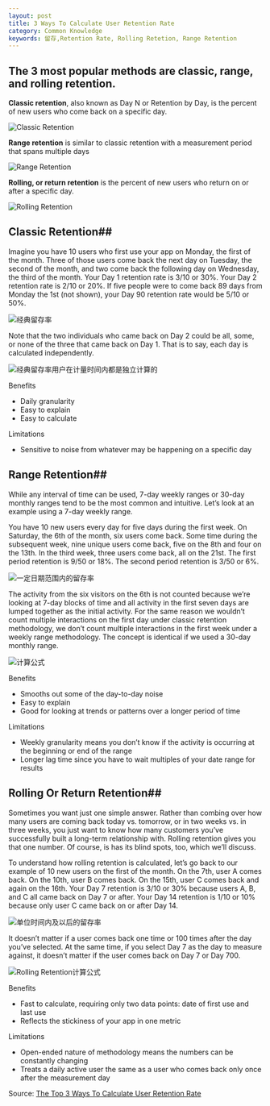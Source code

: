 ```yaml
---
layout: post
title: 3 Ways To Calculate User Retention Rate
category: Common Knowledge
keywords: 留存,Retention Rate, Rolling Retetion, Range Retention
---
```


## The 3 most popular methods are classic, range, and rolling retention.


**Classic retention**, also known as Day N or Retention by Day, is the percent of new users who come back on a specific day.

![Classic Retention](https://i1.wp.com/www.braze.com/wp-content/uploads/2016/10/AB1016_BLOG_USER-RETENTION_1_826x350R.jpeg)

**Range retention** is similar to classic retention with a measurement period that spans multiple days

![Range Retention](https://i2.wp.com/www.braze.com/wp-content/uploads/2016/10/AB1016_BLOG_USER-RETENTION_2_826x373R.jpeg)

**Rolling, or return retention** is the percent of new users who return on or after a specific day.

![Rolling Retention](https://i0.wp.com/www.braze.com/wp-content/uploads/2016/10/AB1016_BLOG_USER-RETENTION_3_826x138R.jpeg)

## Classic Retention##

Imagine you have 10 users who first use your app on Monday, the first of the month. Three of those users come back the next day on Tuesday, the second of the month, and two come back the following day on Wednesday, the third of the month. Your Day 1 retention rate is 3/10 or 30%. Your Day 2 retention rate is 2/10 or 20%. If five people were to come back 89 days from Monday the 1st (not shown), your Day 90 retention rate would be 5/10 or 50%.

![经典留存率](https://i0.wp.com/www.braze.com/wp-content/uploads/2016/10/AB1016_BLOG_USER-RETENTION_4_826x439R.jpg)

Note that the two individuals who came back on Day 2 could be all, some, or none of the three that came back on Day 1. That is to say, each day is calculated independently.  

![经典留存率用户在计量时间内都是独立计算的](https://i0.wp.com/www.braze.com/wp-content/uploads/2016/10/AB1016_BLOG_USER-RETENTION_7_826x250R.jpg)

Benefits

 - Daily granularity
 - Easy to explain
 - Easy to calculate

Limitations

 - Sensitive to noise from whatever may be happening on a specific day
 

## Range Retention##
While any interval of time can be used, 7-day weekly ranges or 30-day monthly ranges tend to be the most common and intuitive. Let’s look at an example using a 7-day weekly range.

You have 10 new users every day for five days during the first week. On Saturday, the 6th of the month, six users come back. Some time during the subsequent week, nine unique users come back, five on the 8th and four on the 13th. In the third week, three users come back, all on the 21st. The first period retention is 9/50 or 18%. The second period retention is 3/50 or 6%.

![一定日期范围内的留存率](https://i1.wp.com/www.braze.com/wp-content/uploads/2016/10/AB1016_BLOG_USER-RETENTION_5_826x439R.jpg)

The activity from the six visitors on the 6th is not counted because we’re looking at 7-day blocks of time and all activity in the first seven days are lumped together as the initial activity. For the same reason we wouldn’t count multiple interactions on the first day under classic retention methodology, we don’t count multiple interactions in the first week under a weekly range methodology. The concept is identical if we used a 30-day monthly range.

![计算公式](https://i2.wp.com/www.braze.com/wp-content/uploads/2016/10/AB1016_BLOG_USER-RETENTION_8_826x250R.jpg)

Benefits

 - Smooths out some of the day-to-day noise
 - Easy to explain
 - Good for looking at trends or patterns over a longer period of time

Limitations

 - Weekly granularity means you don’t know if the activity is occurring
   at the beginning or end of the range
 - Longer lag time since you have to wait multiples of your date range
   for results

## Rolling Or Return Retention##
Sometimes you want just one simple answer. Rather than combing over how many users are coming back today vs. tomorrow, or in two weeks vs. in three weeks, you just want to know how many customers you’ve successfully built a long-term relationship with. Rolling retention gives you that one number. Of course, is has its blind spots, too, which we’ll discuss.

To understand how rolling retention is calculated, let’s go back to our example of 10 new users on the first of the month. On the 7th, user A comes back. On the 10th, user B comes back. On the 15th, user C comes back and again on the 16th. Your Day 7 retention is 3/10 or 30% because users A, B, and C all came back on Day 7 or after. Your Day 14 retention is 1/10 or 10% because only user C came back on or after Day 14.

![单位时间内及以后的留存率](https://i1.wp.com/www.braze.com/wp-content/uploads/2016/10/AB1016_BLOG_USER-RETENTION_6_826x439R.jpg)

It doesn’t matter if a user comes back one time or 100 times after the day you’ve selected. At the same time, if you select Day 7 as the day to measure against, it doesn’t matter if the user comes back on Day 7 or Day 700.

![Rolling Retention计算公式](https://i0.wp.com/www.braze.com/wp-content/uploads/2016/10/AB1016_BLOG_USER-RETENTION_9_826x250R.jpg)

Benefits

 - Fast to calculate, requiring only two data points: date of first use
   and last use
 - Reflects the stickiness of your app in one metric

Limitations

 - Open-ended nature of methodology means the numbers can be constantly
   changing
 - Treats a daily active user the same as a user who comes back only
   once after the measurement day


Source: [The Top 3 Ways To Calculate User Retention Rate](https://www.braze.com/blog/calculate-retention-rate/)
